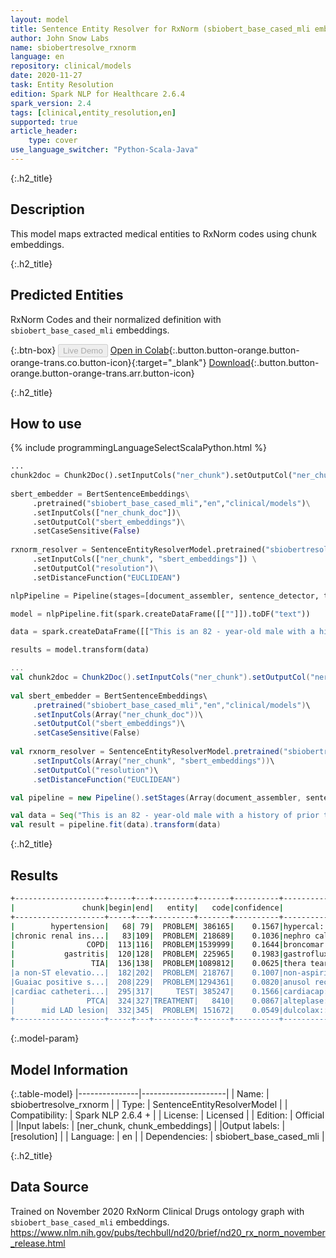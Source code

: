 ```yaml
---
layout: model
title: Sentence Entity Resolver for RxNorm (sbiobert_base_cased_mli embeddings)
author: John Snow Labs
name: sbiobertresolve_rxnorm
language: en
repository: clinical/models
date: 2020-11-27
task: Entity Resolution
edition: Spark NLP for Healthcare 2.6.4
spark_version: 2.4
tags: [clinical,entity_resolution,en]
supported: true
article_header:
    type: cover
use_language_switcher: "Python-Scala-Java"
---
```


{:.h2_title}
## Description
This model maps extracted medical entities to RxNorm codes using chunk embeddings.

{:.h2_title}
## Predicted Entities 
RxNorm Codes and their normalized definition with ``sbiobert_base_cased_mli`` embeddings.

{:.btn-box}
<button class="button button-orange" disabled>Live Demo</button>
[Open in Colab](https://colab.research.google.com/github/JohnSnowLabs/spark-nlp-workshop/blob/master/tutorials/Certification_Trainings/Healthcare/24.Improved_Entity_Resolvers_in_SparkNLP_with_sBert.ipynb){:.button.button-orange.button-orange-trans.co.button-icon}{:target="_blank"}
[Download](https://s3.amazonaws.com/auxdata.johnsnowlabs.com/clinical/models/sbiobertresolve_rxnorm_en_2.6.4_2.4_1606235763316.zip){:.button.button-orange.button-orange-trans.arr.button-icon}

{:.h2_title}
## How to use 
<div class="tabs-box" markdown="1">

{% include programmingLanguageSelectScalaPython.html %}

```python
...
chunk2doc = Chunk2Doc().setInputCols("ner_chunk").setOutputCol("ner_chunk_doc")
 
sbert_embedder = BertSentenceEmbeddings\
     .pretrained("sbiobert_base_cased_mli","en","clinical/models")\
     .setInputCols(["ner_chunk_doc"])\
     .setOutputCol("sbert_embeddings")\
     .setCaseSensitive(False)
 
rxnorm_resolver = SentenceEntityResolverModel.pretrained("sbiobertresolve_rxnorm","en", "clinical/models") \
     .setInputCols(["ner_chunk", "sbert_embeddings"]) \
     .setOutputCol("resolution")\
     .setDistanceFunction("EUCLIDEAN")

nlpPipeline = Pipeline(stages=[document_assembler, sentence_detector, tokenizer, word_embeddings, clinical_ner, ner_converter, chunk2doc, sbert_embedder, rxnorm_resolver])

model = nlpPipeline.fit(spark.createDataFrame([[""]]).toDF("text"))

data = spark.createDataFrame([["This is an 82 - year-old male with a history of prior tobacco use , hypertension , chronic renal insufficiency , COPD , gastritis , and TIA who initially presented to Braintree with a non-ST elevation MI and Guaiac positive stools , transferred to St . Margaret\'s Center for Women & Infants for cardiac catheterization with PTCA to mid LAD lesion complicated by hypotension and bradycardia requiring Atropine , IV fluids and transient dopamine possibly secondary to vagal reaction , subsequently transferred to CCU for close monitoring , hemodynamically stable at the time of admission to the CCU ."]]).toDF("text")

results = model.transform(data)

```
```scala
...
val chunk2doc = Chunk2Doc().setInputCols("ner_chunk").setOutputCol("ner_chunk_doc")
 
val sbert_embedder = BertSentenceEmbeddings\
     .pretrained("sbiobert_base_cased_mli","en","clinical/models")\
     .setInputCols(Array("ner_chunk_doc"))\
     .setOutputCol("sbert_embeddings")\
     .setCaseSensitive(False)
 
val rxnorm_resolver = SentenceEntityResolverModel.pretrained("sbiobertresolve_rxnorm","en", "clinical/models")\
     .setInputCols(Array("ner_chunk", "sbert_embeddings"))\
     .setOutputCol("resolution")\
     .setDistanceFunction("EUCLIDEAN")

val pipeline = new Pipeline().setStages(Array(document_assembler, sentence_detector, tokenizer, word_embeddings, clinical_ner, ner_converter, chunk2doc, sbert_embedder, rxnorm_resolver))

val data = Seq("This is an 82 - year-old male with a history of prior tobacco use , hypertension , chronic renal insufficiency , COPD , gastritis , and TIA who initially presented to Braintree with a non-ST elevation MI and Guaiac positive stools , transferred to St . Margaret\'s Center for Women & Infants for cardiac catheterization with PTCA to mid LAD lesion complicated by hypotension and bradycardia requiring Atropine , IV fluids and transient dopamine possibly secondary to vagal reaction , subsequently transferred to CCU for close monitoring , hemodynamically stable at the time of admission to the CCU .").toDF("text")
val result = pipeline.fit(data).transform(data)
```

{:.h2_title}
## Results

```bash
+--------------------+-----+---+---------+-------+----------+-----------------------------------------------+--------------------+
|               chunk|begin|end|   entity|   code|confidence|                                    resolutions|               codes|
+--------------------+-----+---+---------+-------+----------+-----------------------------------------------+--------------------+
|        hypertension|   68| 79|  PROBLEM| 386165|    0.1567|hypercal:::hypersed:::hypertears:::hyperstat...|386165:::217667::...|
|chronic renal ins...|   83|109|  PROBLEM| 218689|    0.1036|nephro calci:::dialysis solutions:::creatini...|218689:::3310:::2...|
|                COPD|  113|116|  PROBLEM|1539999|    0.1644|broncomar dm:::acne medication:::carbon mono...|1539999:::214981:...|
|           gastritis|  120|128|  PROBLEM| 225965|    0.1983|gastroflux:::gastroflux oral product:::uceri...|225965:::1176661:...|
|                 TIA|  136|138|  PROBLEM|1089812|    0.0625|thera tears:::thiotepa injection:::nature's ...|1089812:::1660003...|
|a non-ST elevatio...|  182|202|  PROBLEM| 218767|    0.1007|non-aspirin pm:::aspirin-free:::non aspirin ...|218767:::215440::...|
|Guaiac positive s...|  208|229|  PROBLEM|1294361|    0.0820|anusol rectal product:::anusol hc rectal pro...|1294361:::1166715...|
|cardiac catheteri...|  295|317|     TEST| 385247|    0.1566|cardiacap:::cardiology pack:::cardizem:::car...|385247:::545063::...|
|                PTCA|  324|327|TREATMENT|   8410|    0.0867|alteplase:::reteplase:::pancuronium:::tripe ...|8410:::76895:::78...|
|      mid LAD lesion|  332|345|  PROBLEM| 151672|    0.0549|dulcolax:::lazerformalyde:::linaclotide:::du...|151672:::217985::...|
+--------------------+-----+---+---------+-------+----------+-----------------------------------------------+--------------------+
```

{:.model-param}
## Model Information

{:.table-model}
|---------------|---------------------|
| Name:         | sbiobertresolve_rxnorm        |
| Type:          | SentenceEntityResolverModel     |
| Compatibility: | Spark NLP 2.6.4 +               |
| License:       | Licensed            |
| Edition:       | Official          |
|Input labels:        | [ner_chunk, chunk_embeddings]     |
|Output labels:       | [resolution]                 |
| Language:      | en                  |
| Dependencies: | sbiobert_base_cased_mli |

{:.h2_title}
## Data Source
Trained on November 2020 RxNorm Clinical Drugs ontology graph with ``sbiobert_base_cased_mli`` embeddings.
https://www.nlm.nih.gov/pubs/techbull/nd20/brief/nd20_rx_norm_november_release.html